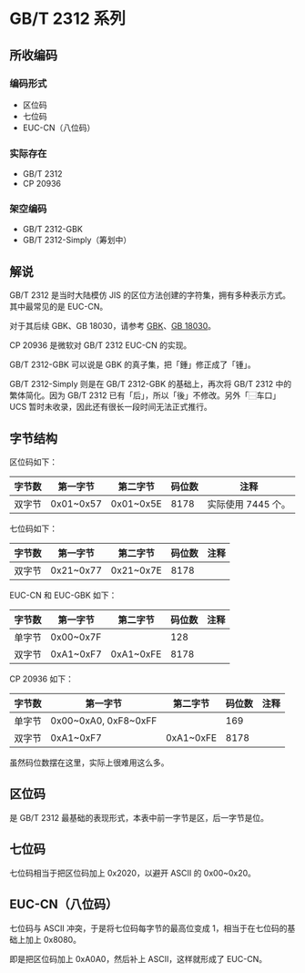 # GB/T 2312 系列
## 所收编码
### 编码形式
- 区位码
- 七位码
- EUC-CN（八位码）

### 实际存在
- GB/T 2312
- CP 20936

### 架空编码
- GB/T 2312-GBK
- GB/T 2312-Simply（筹划中）

## 解说
GB/T 2312 是当时大陆模仿 JIS 的区位方法创建的字符集，拥有多种表示方式。其中最常见的是 EUC-CN。

对于其后续 GBK、GB 18030，请参考 [GBK](https://github.com/mrhso/IshisashiEncoding/tree/master/%E7%BC%96%E7%A0%81/GBK)、[GB 18030](https://github.com/mrhso/IshisashiEncoding/tree/master/%E7%BC%96%E7%A0%81/UTF/GB%2018030)。

CP 20936 是微软对 GB/T 2312 EUC-CN 的实现。

GB/T 2312-GBK 可以说是 GBK 的真子集，把「鍾」修正成了「锺」。

GB/T 2312-Simply 则是在 GB/T 2312-GBK 的基础上，再次将 GB/T 2312 中的繁体简化。因为 GB/T 2312 已有「后」，所以「後」不修改。另外「⿱车口」UCS 暂时未收录，因此还有很长一段时间无法正式推行。

## 字节结构
区位码如下：

|字节数|第一字节|第二字节|码位数|注释|
|-|-|-|-|-|
|双字节|0x01\~0x57|0x01\~0x5E|8178|实际使用 7445 个。|

七位码如下：

|字节数|第一字节|第二字节|码位数|注释|
|-|-|-|-|-|
|双字节|0x21\~0x77|0x21\~0x7E|8178||

EUC-CN 和 EUC-GBK 如下：

|字节数|第一字节|第二字节|码位数|注释|
|-|-|-|-|-|
|单字节|0x00\~0x7F||128||
|双字节|0xA1\~0xF7|0xA1\~0xFE|8178||

CP 20936 如下：

|字节数|第一字节|第二字节|码位数|注释|
|-|-|-|-|-|
|单字节|0x00\~0xA0, 0xF8\~0xFF||169||
|双字节|0xA1\~0xF7|0xA1\~0xFE|8178||

虽然码位数摆在这里，实际上很难用这么多。

## 区位码
是 GB/T 2312 最基础的表现形式，本表中前一字节是区，后一字节是位。

## 七位码
七位码相当于把区位码加上 0x2020，以避开 ASCII 的 0x00\~0x20。

## EUC-CN（八位码）
七位码与 ASCII 冲突，于是将七位码每字节的最高位变成 1，相当于在七位码的基础上加上 0x8080。

即是把区位码加上 0xA0A0，然后补上 ASCII，这样就形成了 EUC-CN。
